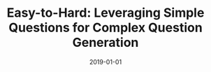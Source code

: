 ---
title: "Easy-to-Hard: Leveraging Simple Questions for Complex Question Generation"
collection: publications
authors: ' Jie Zhao,  <b>Xiang Deng</b>,  Huan Sun, '
permalink: /publication/2019-01-01-Easy-to-Hard-Leveraging-Simple-Questions-for-Complex-Question-Generation
date: 2019-01-01
venue: 'arXiv Preprint'
paperurl: 'http://arxiv.org/abs/1912.02367'
biburl: 'https://dblp.org/rec/journals/corr/abs-1912-02367.bib'
---